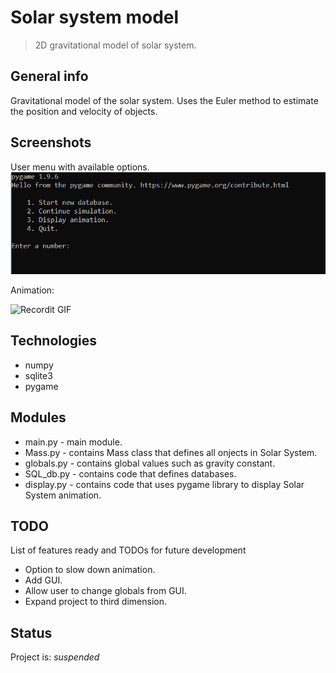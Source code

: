 # Solar system model
> 2D gravitational model of solar system.

## General info
Gravitational model of the solar system. Uses the Euler method to estimate the position and velocity of objects.

## Screenshots
User menu with available options.
![Menu](./img/menu.png)

Animation:

![Recordit GIF](http://g.recordit.co/j77SYFvqbO.gif)

## Technologies
* numpy
* sqlite3
* pygame

## Modules
* main.py - main module.
* Mass.py - contains Mass class that defines all onjects in Solar System.
* globals.py - contains global values such as gravity constant.
* SQL_db.py - contains code that defines databases.
* display.py - contains code that uses pygame library to display Solar System animation.


## TODO
List of features ready and TODOs for future development
* Option to slow down animation.
* Add GUI.
* Allow user to change globals from  GUI.
* Expand project to third dimension.


## Status
Project is: _suspended_
